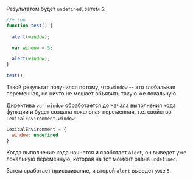 Результатом будет `undefined`, затем `5`.

```js
//+ run
function test() {
  
  alert(window);

  var window = 5;

  alert(window);
}

test();
```

Такой результат получился потому, что `window` -- это глобальная переменная, но ничто не мешает объявить такую же локальную.

Директива `var window` обработается до начала выполнения кода функции и будет создана локальная переменная, т.е. свойство `LexicalEnvironment.window`:

```js
LexicalEnvironment = {
  window: undefined
}
```

Когда выполнение кода начнется и сработает `alert`, он выведет уже локальную переменную, которая на тот момент равна `undefined`.

Затем сработает присваивание, и второй `alert` выведет уже `5`.